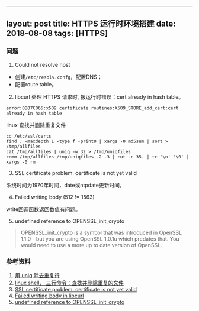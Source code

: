  ---
layout: post
title: HTTPS 运行时环境搭建
date: 2018-08-08
tags: [HTTPS]
---
### 问题

1. Could not resolve host
  - 创建`/etc/resolv.confg`，配置DNS；
  - 配置route table。

2. libcurl 处理 HTTPS 请求时, 报运行时错误：cert already in hash table。
```shell
error:0B07C065:x509 certificate routines:X509_STORE_add_cert:cert already in hash table
```

linux 查找并删除重复文件
```shell
cd /etc/ssl/certs
find . -maxdepth 1 -type f -print0 | xargs -0 md5sum | sort > /tmp/allfiles
cat /tmp/allfiles | uniq -w 32 > /tmp/uniqfiles
comm /tmp/allfiles /tmp/uniqfiles -2 -3 | cut -c 35- | tr '\n' '\0' | xargs -0 rm 
```

3. SSL certificate problem: certificate is not yet valid

系统时间为1970年时间，date或ntpdate更新时间。

4. Failed writing body (512 != 1563)

write回调函数返回数值有问题。

5. undefined reference to OPENSSL_init_crypto

> OPENSSL_init_crypto is a symbol that was introduced in OpenSSL 1.1.0 - but you are using OpenSSL 1.0.1u which predates that. You would need to use a more up to date version of OpenSSL.

### 参考资料
1. [用 uniq 除去重复行](https://www.ibm.com/developerworks/cn/linux/l-tip-prompt/l-tiptex6/index.html)
2. [linux shell， 三行命令：查找并删除重复的文件](https://blog.csdn.net/qingsong3333/article/details/77601071)
3. [SSL certificate problem: certificate is not yet valid](https://forums.developer.amazon.com/questions/81911/ssl-certificate-problem-certificate-is-not-yet-val.html)
4. [Failed writing body in libcurl](https://stackoverflow.com/questions/9311782/failed-writing-body-in-libcurl)
5. [undefined reference to OPENSSL_init_crypto](https://github.com/openssl/openssl/issues/6832)